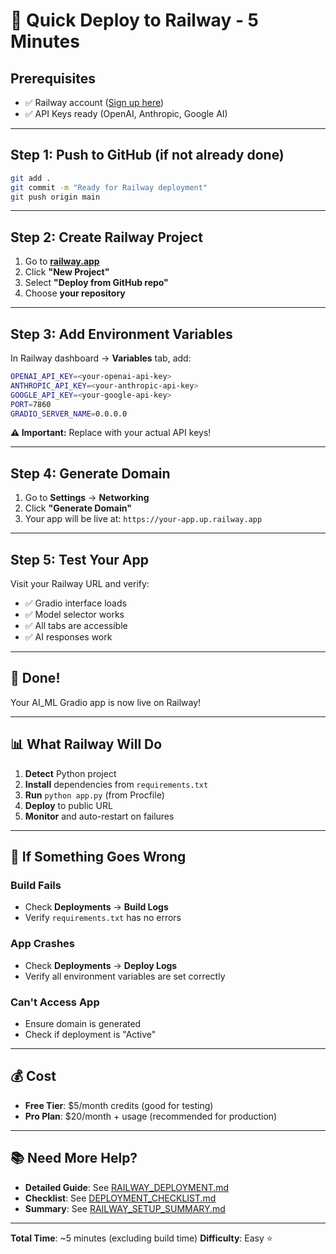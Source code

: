 # 🚀 Quick Deploy to Railway - 5 Minutes

## Prerequisites
- ✅ Railway account ([Sign up here](https://railway.app/))
- ✅ API Keys ready (OpenAI, Anthropic, Google AI)

---

## Step 1: Push to GitHub (if not already done)
```bash
git add .
git commit -m "Ready for Railway deployment"
git push origin main
```

---

## Step 2: Create Railway Project
1. Go to **[railway.app](https://railway.app/)**
2. Click **"New Project"**
3. Select **"Deploy from GitHub repo"**
4. Choose **your repository**

---

## Step 3: Add Environment Variables
In Railway dashboard → **Variables** tab, add:

```bash
OPENAI_API_KEY=<your-openai-api-key>
ANTHROPIC_API_KEY=<your-anthropic-api-key>
GOOGLE_API_KEY=<your-google-api-key>
PORT=7860
GRADIO_SERVER_NAME=0.0.0.0
```

**⚠️ Important:** Replace with your actual API keys!

---

## Step 4: Generate Domain
1. Go to **Settings** → **Networking**
2. Click **"Generate Domain"**
3. Your app will be live at: `https://your-app.up.railway.app`

---

## Step 5: Test Your App
Visit your Railway URL and verify:
- ✅ Gradio interface loads
- ✅ Model selector works
- ✅ All tabs are accessible
- ✅ AI responses work

---

## 🎉 Done!
Your AI_ML Gradio app is now live on Railway!

---

## 📊 What Railway Will Do
1. **Detect** Python project
2. **Install** dependencies from `requirements.txt`
3. **Run** `python app.py` (from Procfile)
4. **Deploy** to public URL
5. **Monitor** and auto-restart on failures

---

## 🐛 If Something Goes Wrong

### Build Fails
- Check **Deployments** → **Build Logs**
- Verify `requirements.txt` has no errors

### App Crashes
- Check **Deployments** → **Deploy Logs**
- Verify all environment variables are set correctly

### Can't Access App
- Ensure domain is generated
- Check if deployment is "Active"

---

## 💰 Cost
- **Free Tier**: $5/month credits (good for testing)
- **Pro Plan**: $20/month + usage (recommended for production)

---

## 📚 Need More Help?
- **Detailed Guide**: See [RAILWAY_DEPLOYMENT.md](./RAILWAY_DEPLOYMENT.md)
- **Checklist**: See [DEPLOYMENT_CHECKLIST.md](./DEPLOYMENT_CHECKLIST.md)
- **Summary**: See [RAILWAY_SETUP_SUMMARY.md](./RAILWAY_SETUP_SUMMARY.md)

---

**Total Time**: ~5 minutes (excluding build time)
**Difficulty**: Easy ⭐

